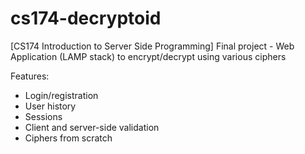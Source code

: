 # cs174-decryptoid
[CS174 Introduction to Server Side Programming] Final project - Web Application (LAMP stack) to encrypt/decrypt using various ciphers


Features:
  * Login/registration
  * User history
  * Sessions
  * Client and server-side validation
  * Ciphers from scratch
